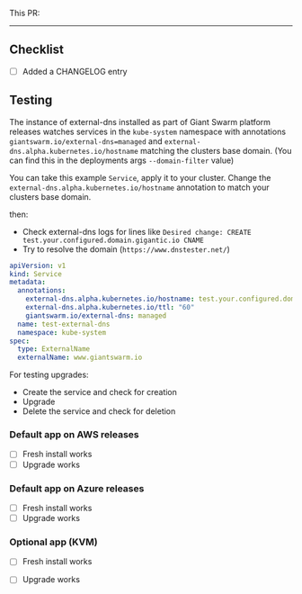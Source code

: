 <!--
@team-cabbage will be automatically requested for review once
this PR has been submitted.
-->

This PR:



---

## Checklist

- [ ] Added a CHANGELOG entry

## Testing

The instance of external-dns installed as part of Giant Swarm platform releases watches services in the `kube-system` namespace with annotations `giantswarm.io/external-dns=managed` and `external-dns.alpha.kubernetes.io/hostname` matching the clusters base domain. (You can find this in the deployments args `--domain-filter` value)

You can take this example `Service`, apply it to your cluster. Change the `external-dns.alpha.kubernetes.io/hostname` annotation to match your clusters base domain.

then:

- Check external-dns logs for lines like `Desired change: CREATE test.your.configured.domain.gigantic.io CNAME`
- Try to resolve the domain (`https://www.dnstester.net/`)

```yaml
apiVersion: v1
kind: Service
metadata:
  annotations:
    external-dns.alpha.kubernetes.io/hostname: test.your.configured.domain.gigantic.io
    external-dns.alpha.kubernetes.io/ttl: "60"
    giantswarm.io/external-dns: managed
  name: test-external-dns
  namespace: kube-system
spec:
  type: ExternalName
  externalName: www.giantswarm.io
```

For testing upgrades:

- Create the service and check for creation
- Upgrade
- Delete the service and check for deletion

### Default app on AWS releases

- [ ] Fresh install works
- [ ] Upgrade works

### Default app on Azure releases

- [ ] Fresh install works
- [ ] Upgrade works

### Optional app (KVM)

- [ ] Fresh install works
- [ ] Upgrade works

